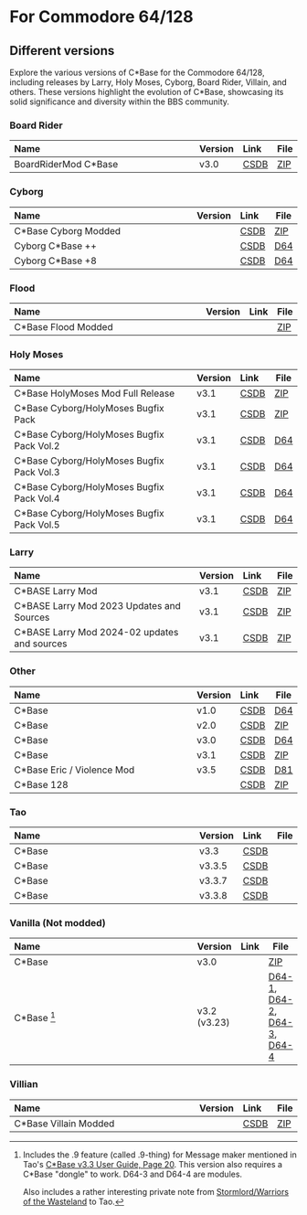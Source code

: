 <style>
    table th:first-of-type {
        width: 100%;
    }
    table th:nth-of-type(2) {
        width: 100%;
    }
    table th:nth-of-type(3) {
        width: 100%;
    }
    table th:nth-of-type(4) {
        width: 100%;
    }
</style>

# For Commodore 64/128

## Different versions
Explore the various versions of C\*Base for the Commodore 64/128, including releases by Larry, Holy Moses, Cyborg, Board Rider, Villain, and others. These versions highlight the evolution of C\*Base, showcasing its solid significance and diversity within the BBS community.

### Board Rider
| Name                  | Version | Link                                       | File                                             |
| :-------------------- | :------ | :----------------------------------------- | ------------------------------------------------ |
| BoardRiderMod C\*Base | v3.0    | [CSDB](https://csdb.dk/release/?id=124624) | [ZIP](for-commodore64-128/Surf%20Shop%20BBS.zip) |

### Cyborg
| Name                  | Version | Link                                       | File                                         |
| :-------------------- | :------ | :----------------------------------------- | -------------------------------------------- |
| C\*Base Cyborg Modded |         | [CSDB](https://csdb.dk/release/?id=31028)  | [ZIP](for-commodore64-128/Cyborg_C-Base.zip) |
| Cyborg C\*Base ++     |         | [CSDB](https://csdb.dk/release/?id=162814) | [D64](for-commodore64-128/cyborg++.d64)      |
| Cyborg C\*Base +8     |         | [CSDB](https://csdb.dk/release/?id=165099) | [D64](for-commodore64-128/cyborg+.d64)       |

### Flood
| Name                 | Version | Link | File                                            |
| :------------------- | :------ | :--- | ----------------------------------------------- |
| C\*Base Flood Modded |         |      | [ZIP](for-commodore64-128/C-Base_Flood_Mod.zip) |

### Holy Moses
| Name                                       | Version | Link                                       | File                                          |
| :----------------------------------------- | :------ | :----------------------------------------- | --------------------------------------------- |
| C\*Base HolyMoses Mod Full Release         | v3.1    | [CSDB](https://csdb.dk/release/?id=169998) | [ZIP](for-commodore64-128/cbase31hm[r].zip)   |
| C\*Base Cyborg/HolyMoses Bugfix Pack       | v3.1    | [CSDB](https://csdb.dk/release/?id=167278) | [ZIP](for-commodore64-128/cb31hmbugfix.zip)   |
| C\*Base Cyborg/HolyMoses Bugfix Pack Vol.2 | v3.1    | [CSDB](https://csdb.dk/release/?id=167337) | [D64](for-commodore64-128/cb31bugfixvol2.d64) |
| C\*Base Cyborg/HolyMoses Bugfix Pack Vol.3 | v3.1    | [CSDB](https://csdb.dk/release/?id=171648) | [D64](for-commodore64-128/cb31bugfixvol3.d64) |
| C\*Base Cyborg/HolyMoses Bugfix Pack Vol.4 | v3.1    | [CSDB](https://csdb.dk/release/?id=174805) | [D64](for-commodore64-128/cb31bugfixvol4.d64) |
| C\*Base Cyborg/HolyMoses Bugfix Pack Vol.5 | v3.1    | [CSDB](https://csdb.dk/release/?id=187125) | [D64](for-commodore64-128/cb31bugfixvol5.d64) |

### Larry
| Name                                          | Version | Link                                       | File                                                         |
| :-------------------------------------------- | :------ | :----------------------------------------- | ------------------------------------------------------------ |
| C\*BASE Larry Mod                             | v3.1    | [CSDB](https://csdb.dk/release/?id=212357) | [ZIP](for-commodore64-128/cbase-larrymod.zip)                |
| C\*BASE Larry Mod 2023 Updates and Sources    | v3.1    | [CSDB](https://csdb.dk/release/?id=238025) | [ZIP](for-commodore64-128/cbaselarmod2023.zip)               |
| C\*BASE Larry Mod 2024-02 updates and sources | v3.1    | [CSDB](https://csdb.dk/release/?id=239293) | [ZIP](for-commodore64-128/cbase_larrymod_update_rainbow.zip) |

### Other
| Name                        | Version | Link                                       | File                                                              |
| :-------------------------- | :------ | :----------------------------------------- | ----------------------------------------------------------------- |
| C\*Base                     | v1.0    | [CSDB](https://csdb.dk/release/?id=191303) | [D64](for-commodore64-128/C-Base-1.0_Mirage_100%_09.May.1989.d64) |
| C\*Base                     | v2.0    | [CSDB](https://csdb.dk/release/?id=126152) | [ZIP](for-commodore64-128/c-base%202.zip)                         |
| C\*Base                     | v3.0    | [CSDB](https://csdb.dk/release/?id=216558) | [D64](for-commodore64-128/C-Base_BBS_v3.0_ALT-PHURY.d64)          |
| C\*Base                     | v3.1    | [CSDB](https://csdb.dk/release/?id=31029)  | [ZIP](for-commodore64-128/C-Base_3.1_Phury.zip)                   |
| C\*Base Eric / Violence Mod | v3.5    | [CSDB](https://csdb.dk/release/?id=175350) | [D81](for-commodore64-128/e-boyzmod.d81)                          |
| C\*Base 128                 |         | [CSDB](https://csdb.dk/release/?id=234618) | [ZIP](for-commodore64-128/cbase128.zip)                           |

### Tao
| Name   | Version | Link                                       | File |
| :----- | :------ | :----------------------------------------- | ---- |
| C*Base | v3.3    | [CSDB](https://csdb.dk/release/?id=45545)  |      |
| C*Base | v3.3.5  | [CSDB](https://csdb.dk/release/?id=55798)  |      |
| C*Base | v3.3.7  | [CSDB](https://csdb.dk/release/?id=121416) |      |
| C*Base | v3.3.8  | [CSDB](https://csdb.dk/release/?id=150178) |      |

### Vanilla (Not modded)
| Name         | Version      | Link | File                                                                                                                                                                   |
| :----------- | :----------- | :--- | ---------------------------------------------------------------------------------------------------------------------------------------------------------------------- |
| C\*Base      | v3.0         |      | [ZIP](for-commodore64-128/C-Base_v3.0_Vanilla.zip)                                                                                                                     |
| C\*Base [^1] | v3.2 (v3.23) |      | [D64-1](for-commodore64-128/cbv32d1.d64), [D64-2](for-commodore64-128/cbv32d2.d64), [D64-3](for-commodore64-128/cbv32m1.d64), [D64-4](for-commodore64-128/cbv32m2.d64) |

### Villian
| Name                   | Version | Link                                      | File                                             |
| :--------------------- | :------ | :---------------------------------------- | ------------------------------------------------ |
| C\*Base Villain Modded |         | [CSDB](https://csdb.dk/release/?id=25223) | [ZIP](for-commodore64-128/CBASE_Villian_Mod.zip) |

[^1]:
    Includes the .9 feature (called .9-thing) for Message maker mentioned in Tao's [C\*Base v3.3 User Guide, Page 20](manuals/CBase_v3.3_User_Guide.pdf#page=22). This version also requires a C\*Base "dongle" to work. D64-3 and D64-4 are modules.
    
    Also includes a rather interesting private note from [Stormlord/Warriors of the Wasteland](https://csdb.dk/scener/?id=973) to Tao.